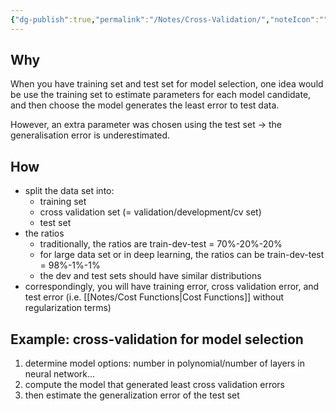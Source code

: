 ```yaml
---
{"dg-publish":true,"permalink":"/Notes/Cross-Validation/","noteIcon":""}
---
```


## Why 
When you have training set and test set for model selection, one idea would be use the training set to estimate parameters for each model candidate, and then choose the model generates the least error to test data.

However, an extra parameter was chosen using the test set -> the generalisation error is underestimated. 

## How 
- split the data set into:
	- training set 
	- cross validation set (= validation/development/cv set) 
	- test set
- the ratios
	- traditionally, the ratios are train-dev-test = 70%-20%-20%
	- for large data set or in deep learning, the ratios can be train-dev-test = 98%-1%-1%
	- the dev and test sets should have similar distributions
- correspondingly, you will have training error, cross validation error, and test error (i.e. [[Notes/Cost Functions\|Cost Functions]] without regularization terms)


## Example: cross-validation for model selection
1. determine model options: number in polynomial/number of layers in neural network...
2. compute the model that generated least cross validation errors
3. then estimate the generalization error of the test set